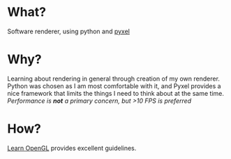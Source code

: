 # What?
Software renderer, using python and [pyxel](https://github.com/kitao/pyxel)
# Why?
Learning about rendering in general through creation of my own renderer. 
Python was chosen as I am most comfortable with it, and Pyxel provides a nice framework that limits the things I need to think about at the same time.
*Performance is **not** a primary concern, but >10 FPS is preferred*
# How?
[Learn OpenGL](https://learnopengl.com/) provides excellent guidelines.
